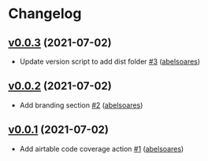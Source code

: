 # Changelog

## [v0.0.3](https://github.com/untile/airtable-code-coverage-action/releases/tag/v0.0.3) (2021-07-02)
- Update version script to add dist folder [\#3](https://github.com/untile/airtable-code-coverage-action/pull/3) ([abelsoares](https://github.com/abelsoares))

## [v0.0.2](https://github.com/untile/airtable-code-coverage-action/releases/tag/v0.0.2) (2021-07-02)
- Add branding section [\#2](https://github.com/untile/airtable-code-coverage-action/pull/2) ([abelsoares](https://github.com/abelsoares))

## [v0.0.1](https://github.com/untile/airtable-code-coverage-action/releases/tag/v0.0.1) (2021-07-02)
- Add airtable code coverage action [\#1](https://github.com/untile/airtable-code-coverage-action/pull/1) ([abelsoares](https://github.com/abelsoares))
